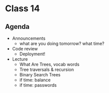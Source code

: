 # Class 14

## Agenda

- Announcements
  - what are you doing tomorrow? what time?
- Code review
  - Deployment!
- Lecture
  - What Are Trees, vocab words
  - Tree traversals & recursion
  - Binary Search Trees
  - if time: balance
  - if time: passwords
